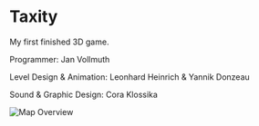 # Taxity

My first finished 3D game.

Programmer: Jan Vollmuth

Level Design & Animation: Leonhard Heinrich & Yannik Donzeau
              
Sound & Graphic Design: Cora Klossika

![Map Overview](https://github.com/janvollmuth/Taxity/blob/master/MapFinalOverview2.png)
